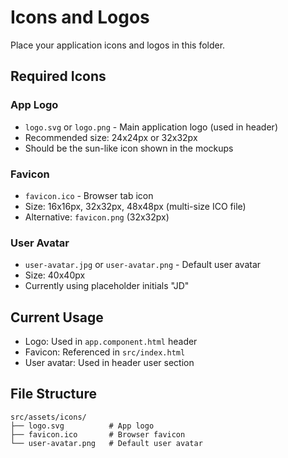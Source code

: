 # Icons and Logos

Place your application icons and logos in this folder.

## Required Icons

### App Logo
- `logo.svg` or `logo.png` - Main application logo (used in header)
- Recommended size: 24x24px or 32x32px
- Should be the sun-like icon shown in the mockups

### Favicon
- `favicon.ico` - Browser tab icon
- Size: 16x16px, 32x32px, 48x48px (multi-size ICO file)
- Alternative: `favicon.png` (32x32px)

### User Avatar
- `user-avatar.jpg` or `user-avatar.png` - Default user avatar
- Size: 40x40px
- Currently using placeholder initials "JD"

## Current Usage
- Logo: Used in `app.component.html` header
- Favicon: Referenced in `src/index.html`
- User avatar: Used in header user section

## File Structure
```
src/assets/icons/
├── logo.svg          # App logo
├── favicon.ico       # Browser favicon
└── user-avatar.png   # Default user avatar
``` 